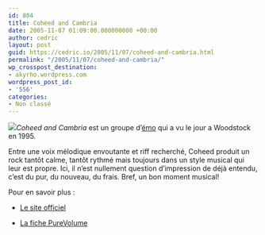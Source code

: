 ```yaml
---
id: 804
title: Coheed and Cambria
date: 2005-11-07 01:09:00.000000000 +00:00
author: cedric
layout: post
guid: https://cedric.io/2005/11/07/coheed-and-cambria.html
permalink: "/2005/11/07/coheed-and-cambria/"
wp_crosspost_destination:
- akyrho.wordpress.com
wordpress_post_id:
- '556'
categories:
- Non classé
---
```

![](images/coheed.gif)_Coheed and Cambria_ est un groupe d’[émo](http://fr.wikipedia.org/wiki/Emo) qui a vu le jour a Woodstock en 1995.

Entre une voix mélodique envoutante et riff recherché, Coheed produit un rock tantôt calme, tantôt rythmé mais toujours dans un style musical qui leur est propre. Ici, il n’est nullement question d’impression de déjà entendu, c’est du pur, du nouveau, du frais. Bref, un bon moment musical!

Pour en savoir plus :

  * [Le site officiel](http://www.coheedandcambria.com/home.html)

  * [La fiche PureVolume](http://www.purevolume.com/coheedandcambria)